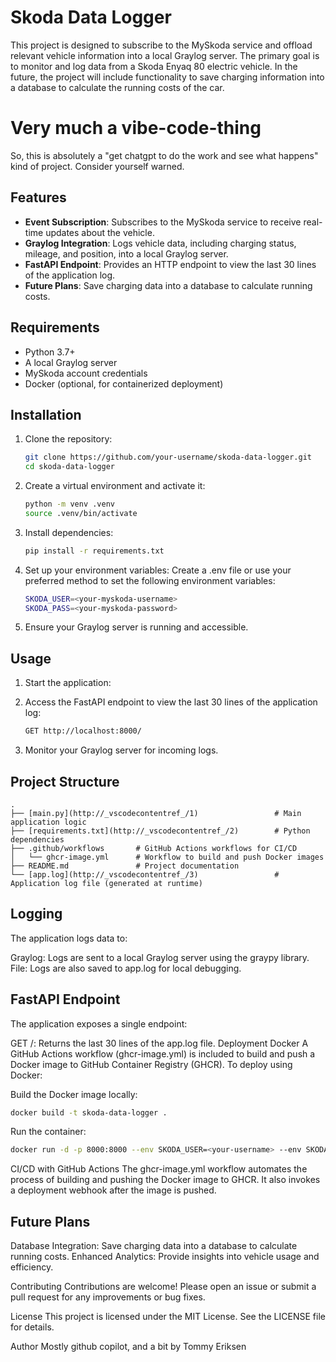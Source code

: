 # Skoda Data Logger

This project is designed to subscribe to the MySkoda service and offload relevant vehicle information into a local Graylog server. The primary goal is to monitor and log data from a Skoda Enyaq 80 electric vehicle. In the future, the project will include functionality to save charging information into a database to calculate the running costs of the car.

# Very much a vibe-code-thing

So, this is absolutely a "get chatgpt to do the work and see what happens" kind of project. Consider yourself warned.

## Features

- **Event Subscription**: Subscribes to the MySkoda service to receive real-time updates about the vehicle.
- **Graylog Integration**: Logs vehicle data, including charging status, mileage, and position, into a local Graylog server.
- **FastAPI Endpoint**: Provides an HTTP endpoint to view the last 30 lines of the application log.
- **Future Plans**: Save charging data into a database to calculate running costs.

## Requirements

- Python 3.7+
- A local Graylog server
- MySkoda account credentials
- Docker (optional, for containerized deployment)

## Installation

1. Clone the repository:
   ```bash
   git clone https://github.com/your-username/skoda-data-logger.git
   cd skoda-data-logger

2. Create a virtual environment and activate it:
   ```bash
   python -m venv .venv
   source .venv/bin/activate

4. Install dependencies:
   ```bash
   pip install -r requirements.txt

5. Set up your environment variables: Create a .env file or use your preferred method to set the following environment variables:
   ```bash
   SKODA_USER=<your-myskoda-username>
   SKODA_PASS=<your-myskoda-password>

6. Ensure your Graylog server is running and accessible.

## Usage
1. Start the application:

2. Access the FastAPI endpoint to view the last 30 lines of the application log:
   ```bash
   GET http://localhost:8000/

3. Monitor your Graylog server for incoming logs.

## Project Structure
```
.
├── [main.py](http://_vscodecontentref_/1)                 # Main application logic
├── [requirements.txt](http://_vscodecontentref_/2)        # Python dependencies
├── .github/workflows       # GitHub Actions workflows for CI/CD
│   └── ghcr-image.yml      # Workflow to build and push Docker images
├── README.md               # Project documentation
└── [app.log](http://_vscodecontentref_/3)                 # Application log file (generated at runtime)
```
## Logging
The application logs data to:

Graylog: Logs are sent to a local Graylog server using the graypy library.
File: Logs are also saved to app.log for local debugging.

## FastAPI Endpoint
The application exposes a single endpoint:

GET /: Returns the last 30 lines of the app.log file.
Deployment
Docker
A GitHub Actions workflow (ghcr-image.yml) is included to build and push a Docker image to GitHub Container Registry (GHCR). To deploy using Docker:

Build the Docker image locally:
   ```bash
   docker build -t skoda-data-logger .
   ```
Run the container:
   ```bash
   docker run -d -p 8000:8000 --env SKODA_USER=<your-username> --env SKODA_PASS=<your-password> skoda-data-logger
   ```
CI/CD with GitHub Actions
The ghcr-image.yml workflow automates the process of building and pushing the Docker image to GHCR. It also invokes a deployment webhook after the image is pushed.

## Future Plans
Database Integration: Save charging data into a database to calculate running costs.
Enhanced Analytics: Provide insights into vehicle usage and efficiency.

Contributing
Contributions are welcome! Please open an issue or submit a pull request for any improvements or bug fixes.

License
This project is licensed under the MIT License. See the LICENSE file for details.

Author
Mostly github copilot, and a bit by Tommy Eriksen


